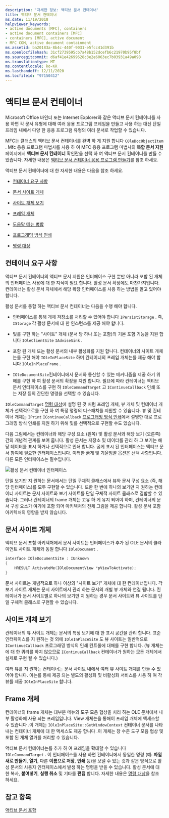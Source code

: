 ```yaml
---
description: '자세한 정보: 액티브 문서 컨테이너'
title: 액티브 문서 컨테이너
ms.date: 11/19/2018
helpviewer_keywords:
- active documents [MFC], containers
- active document containers [MFC]
- containers [MFC], active document
- MFC COM, active document containment
ms.assetid: ba20183a-8b4c-440f-9031-e5fcc41d391b
ms.openlocfilehash: 31cf2739595cb7a48b152dcefb6c21970b95f8bf
ms.sourcegitcommit: d6af41e42699628c3e2e6063ec7b03931a49a098
ms.translationtype: MT
ms.contentlocale: ko-KR
ms.lasthandoff: 12/11/2020
ms.locfileid: "97150412"
---
```

# <a name="active-document-containers"></a>액티브 문서 컨테이너

Microsoft Office 바인더 또는 Internet Explorer와 같은 액티브 문서 컨테이너를 사용 하면 각 문서 유형에 대해 여러 응용 프로그램 프레임을 만들고 사용 하는 대신 단일 프레임 내에서 다양 한 응용 프로그램 유형의 여러 문서로 작업할 수 있습니다.

MFC는 클래스의 액티브 문서 컨테이너를 완벽 하 게 지원 합니다 `COleDocObjectItem` . Mfc 응용 프로그램 마법사를 사용 하 여 MFC 응용 프로그램 마법사의 **복합 문서 지원** 페이지에서 **액티브 문서 컨테이너** 확인란을 선택 하 여 액티브 문서 컨테이너를 만들 수 있습니다. 자세한 내용은 [액티브 문서 컨테이너 응용 프로그램 만들기](creating-an-active-document-container-application.md)를 참조 하세요.

액티브 문서 컨테이너에 대 한 자세한 내용은 다음을 참조 하세요.

- [컨테이너 요구 사항](#container_requirements)

- [문서 사이트 개체](#document_site_objects)

- [사이트 개체 보기](#view_site_objects)

- [프레임 개체](#frame_object)

- [도움말 메뉴 병합](help-menu-merging.md)

- [프로그래밍 방식 인쇄](programmatic-printing.md)

- [명령 대상](message-handling-and-command-targets.md)

## <a name="container-requirements"></a><a name="container_requirements"></a> 컨테이너 요구 사항

액티브 문서 컨테이너의 액티브 문서 지원은 인터페이스 구현 뿐만 아니라 포함 된 개체의 인터페이스 사용에 대 한 지식이 필요 합니다. 활성 문서 확장에도 마찬가지입니다. 컨테이너는 활성 문서 자체에서 해당 확장 인터페이스를 사용 하는 방법을 알고 있어야 합니다.

활성 문서를 통합 하는 액티브 문서 컨테이너는 다음을 수행 해야 합니다.

- 인터페이스를 통해 개체 저장소를 처리할 수 있어야 합니다 `IPersistStorage` . 즉, `IStorage` 각 활성 문서에 대 한 인스턴스를 제공 해야 합니다.

- 및를 구현 하는 "사이트" 개체 (문서 당 하나 또는 포함)의 기본 포함 기능을 지원 합니다 `IOleClientSite` `IAdviseSink` .

- 포함 된 개체 또는 활성 문서의 내부 활성화를 지원 합니다. 컨테이너의 사이트 개체는를 구현 해야 `IOleInPlaceSite` 하며 컨테이너의 프레임 개체는를 제공 해야 합니다 `IOleInPlaceFrame` .

- `IOleDocumentSite`컨테이너에서 문서와 통신할 수 있는 메커니즘을 제공 하기 위해를 구현 하 여 활성 문서의 확장을 지원 합니다. 필요에 따라 컨테이너는 액티브 문서 인터페이스를 구현 하 `IOleCommandTarget` 고 `IContinueCallback` 인쇄 또는 저장 등의 간단한 명령을 선택할 수 있습니다.

`IOleCommandTarget` [명령 대상](message-handling-and-command-targets.md)에 설명 된 것 처럼 프레임 개체, 뷰 개체 및 컨테이너 개체가 선택적으로를 구현 하 여 특정 명령의 디스패치를 지원할 수 있습니다. 뷰 및 컨테이너 개체는 `IPrint` `IContinueCallback` [프로그래밍 방식 인쇄](programmatic-printing.md)에서 설명한 대로 프로그래밍 방식 인쇄를 지원 하기 위해 및를 선택적으로 구현할 수도 있습니다.

다음 그림에서는 컨테이너와 해당 구성 요소 (왼쪽) 및 활성 문서와 해당 보기 (오른쪽) 간의 개념적 관계를 보여 줍니다. 활성 문서는 저장소 및 데이터를 관리 하 고 보기는 해당 데이터를 표시 하거나 선택적으로 인쇄 합니다. 굵게 표시 된 인터페이스는 액티브 문서 참여에 필요한 인터페이스입니다. 이러한 굵게 및 기울임꼴 옵션은 선택 사항입니다. 다른 모든 인터페이스는 필수입니다.

![활성 문서 컨테이너 인터페이스](../mfc/media/vc37gj1.gif "활성 문서 컨테이너 인터페이스")

단일 보기만 지 원하는 문서에서는 단일 구체적 클래스에서 뷰와 문서 구성 요소 (즉, 해당 인터페이스)를 모두 구현할 수 있습니다. 또한 한 번에 하나의 보기만 지 원하는 컨테이너 사이트는 문서 사이트와 보기 사이트를 단일 구체적 사이트 클래스로 결합할 수 있습니다. 그러나 컨테이너의 frame 개체는 고유 하 게 유지 되어야 하며, 컨테이너의 문서 구성 요소가 여기에 포함 되어 아키텍처의 전체 그림을 제공 합니다. 활성 문서 포함 아키텍처의 영향을 받지 않습니다.

## <a name="document-site-objects"></a><a name="document_site_objects"></a> 문서 사이트 개체

액티브 문서 포함 아키텍처에서 문서 사이트는 인터페이스가 추가 된 OLE 문서의 클라이언트 사이트 개체와 동일 합니다 `IOleDocument` .

```cpp
interface IOleDocumentSite : IUnknown
{
    HRESULT ActivateMe(IOleDocumentView *pViewToActivate);
}
```

문서 사이트는 개념적으로 하나 이상의 "사이트 보기" 개체에 대 한 컨테이너입니다. 각 보기 사이트 개체는 문서 사이트에서 관리 하는 문서의 개별 뷰 개체와 연결 됩니다. 컨테이너가 문서 사이트별로 하나의 보기만 지 원하는 경우 문서 사이트와 뷰 사이트를 단일 구체적 클래스로 구현할 수 있습니다.

## <a name="view-site-objects"></a><a name="view_site_objects"></a> 사이트 개체 보기

컨테이너의 뷰 사이트 개체는 문서의 특정 보기에 대 한 표시 공간을 관리 합니다. 표준 인터페이스를 지 원하는 것 외에 `IOleInPlaceSite` 도 뷰 사이트는 일반적으로 `IContinueCallback` 프로그래밍 방식의 인쇄 컨트롤에 대해를 구현 합니다. (뷰 개체는에 대 한 쿼리를 하지 않으므로 `IContinueCallback` 컨테이너가 원하는 모든 개체에서 실제로 구현 될 수 있습니다.)

여러 뷰를 지 원하는 컨테이너는 문서 사이트 내에서 여러 뷰 사이트 개체를 만들 수 있어야 합니다. 이는를 통해 제공 되는 별도의 활성화 및 비활성화 서비스를 사용 하 여 각 뷰를 제공 `IOleInPlaceSite` 합니다.

## <a name="frame-object"></a><a name="frame_object"></a> Frame 개체

컨테이너의 frame 개체는 대부분 메뉴와 도구 모음 협상을 처리 하는 OLE 문서에서 내부 활성화에 사용 되는 프레임입니다. View 개체는을 통해이 프레임 개체에 액세스할 수 있습니다 .이 개체는 `IOleInPlaceSite::GetWindowContext` 컨테이너 문서를 나타내는 컨테이너 개체에 대 한 액세스도 제공 합니다 .이 개체는 창 수준 도구 모음 협상 및 포함 된 개체 열거를 처리할 수 있습니다.

액티브 문서 컨테이너는를 추가 하 여 프레임을 확대할 수 있습니다 `IOleCommandTarget` . 이 인터페이스를 사용 하면 컨테이너에서 동일한 명령 (예: **파일 새로 만들기**, **열기**, 다른 **이름으로 저장**, **인쇄** 등)을 보낼 수 있는 것과 같은 방식으로 활성 문서의 사용자 인터페이스에서 발생 하는 명령을 받을 수 있습니다. 활성 문서에 대 한 복사, **붙여넣기**, **실행 취소** 및 기타를 **편집** 합니다. 자세한 내용은 [명령 대상](message-handling-and-command-targets.md)을 참조 하세요.

## <a name="see-also"></a>참고 항목

[액티브 문서 포함](active-document-containment.md)
